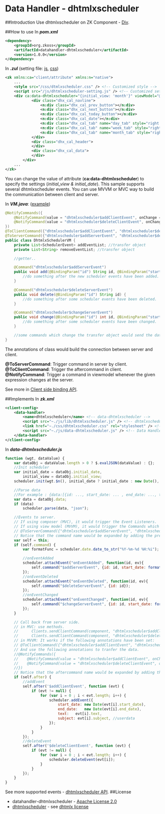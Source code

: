 # Data Handler - dhtmlxscheduler

##Introduction
Use dhtmlxscheduler on ZK Component -  [Div](http://books.zkoss.org/wiki/ZK_Component_Reference/Containers/Div).

##How to use
In ***pom.xml***
```xml
<dependency>
    <groupId>org.zkoss</groupId>
    <artifactId>datahandler-dhtmlxscheduler</artifactId>
    <version>1.0.0</version>
</dependency>
```

In ***.zul*** (setting file: [js](https://github.com/DevChu/zk8-datahandler-demo/blob/master/src/main/webapp/js/dhtmlxscheduler-setting.js), [css](https://github.com/DevChu/zk8-datahandler-demo/blob/master/src/main/webapp/css/dtmlxscheduler.css))
```xml
<zk xmlns:ca="client/attribute" xmlns:n="native">
    ...
    <style src="/css/dtmlxscheduler.css" /> <!-- Customized style -->
    <script src="/js/dhtmlxscheduler-setting.js" /> <!-- Customized setting -->
    <div ca:data-dhtmlxscheduler="{initial_view: 'month'}" viewModel="@id('vm') @init('org.zkoss.VM')">
            <div class="dhx_cal_navline">
                <n:div class="dhx_cal_prev_button"></n:div>
                <n:div class="dhx_cal_next_button"></n:div>
                <n:div class="dhx_cal_today_button"></n:div>
                <n:div class="dhx_cal_date"></n:div>
                <n:div class="dhx_cal_tab" name="day_tab" style="right:204px;"></n:div>
                <n:div class="dhx_cal_tab" name="week_tab" style="right:140px;"></n:div>
                <n:div class="dhx_cal_tab" name="month_tab" style="right:76px;"></n:div>
            </div>
            <div class="dhx_cal_header">
            </div>
            <div class="dhx_cal_data">
            </div>
        </div>
    ...
</zk>
```
You can change the value of attribute (**ca:data-dhtmlxscheduler**) to specify the settings (*initial_view & initial_date*).
This sample supports several dhtmlxscheduler events. You can use MVVM or MVC way to build the communication between client and server.

In ***VM.java***: ([example](https://github.com/DevChu/zk8-datahandler-demo/blob/master/src/main/java/org/zkoss/zkdatahandlerdemo/DhtmlxSchedulerVM.java))

```java
@NotifyCommands({
    @NotifyCommand(value = "dhtmlxscheduler$addClientEvent", onChange = "_vm_.addEventList"),
    @NotifyCommand(value = "dhtmlxscheduler$deleteClientEvent", onChange = "_vm_.removeEventList")
})
@ToClientCommand({"dhtmlxscheduler$addClientEvent", "dhtmlxscheduler$deleteClientEvent"})
@ToServerCommand({"dhtmlxscheduler$addServerEvent", "dhtmlxscheduler$deleteServerEvent", "dhtmlxscheduler$changeServerEvent"})
public class DhtmlxSchedulerVM {
    private List<SchedulerEvent> addEventList; //transfer object
    private List<String> removeEventList; //transfer object

    //getter..

    @Command("dhtmlxscheduler$addServerEvent")
    public void add(@BindingParam("id") String id, @BindingParam("start_date") String start_date, @BindingParam("end_date") String end_date, @BindingParam("subject") String subject, @BindingParam("text") String text) {
        //do something after the new scheduler events have been added.
    }

    @Command("dhtmlxscheduler$deleteServerEvent")
    public void delete(@BindingParam("id") String id) {
        //do something after some scheduler events have been deleted.
    }

    @Command("dhtmlxscheduler$changeServerEvent")
    public void change(@BindingParam("id") int id, @BindingParam("start_date") String start_date, @BindingParam("end_date") String end_date, @BindingParam("subject") String subject, @BindingParam("text") String text) {
        //do something after some scheduler events have been changed.
    }

    //some commands which change the transfer object would send the data to client.
}
```
The annotations of class would build the connection between server and client.

**@ToServerCommand**: Trigger command in server by client.  
**@ToClientCommand**: Trigger the aftercommand in client.  
**@NotifyCommand**: Trigger a command in viewmodel whenever the given expression changes at the server.

See more in [Client side binding API](http://books.zkoss.org/zk-mvvm-book/8.0/data_binding/client_binding_api.html).

##Implements
In ***zk.xml***
```xml
<client-config>
	<data-handler>
		<name>dhtmlxscheduler</name> <!-- data-dhtmlxscheduler -->
		<script src="~./js/lib/dhtmlxscheduler.js" /> <!-- dhtmlxscheduler Library -->
        <link href="~./css/dhtmlxscheduler.css" rel="stylesheet" /> <!-- dhtmlxscheduler css -->
		<script src="~./js/data-dhtmlxscheduler.js" /> <!-- Data Handler Script -->
	</data-handler>
</client-config>
```
In ***data-dhtmlxscheduler.js***

```javascript
function (wgt, dataValue) {
	var dataObj = dataValue.length > 0 ? $.evalJSON(dataValue) : {};
	//Init scheduler
	var initial_date = dataObj.initial_date,
		initial_view = dataObj.initial_view;
	scheduler.init(wgt.$n(), initial_date ? initial_date : new Date(), initial_view ? initial_view : "week");

	//Parse data
	//For example : {data:[{id: ..., start_date: ... , end_date: ..., text: ..., ... }, ... ]}
	var data = dataObj.data;
	if (data)
		scheduler.parse(data, "json");

	//Events to server.
	// If using composer (MVC), it would trigger the Event Listeners.
	// If using view model (MVVM), it would trigger the Commands which have been indicated by the following annotations:
	// @ToServerCommand({"dhtmlxscheduler$addServerEvent", "dhtmlxscheduler$deleteServerEvent", "dhtmlxscheduler$changeServerEvent"})
	// Notice that the command name would be expanded by adding the prefix "dhtmlxscheduler" automatically.
	var self = this;
	if (self.command) {
		var formatFunc = scheduler.date.date_to_str("%Y-%m-%d %H:%i");

		//onEventAdded
		scheduler.attachEvent("onEventAdded", function(id, ev){
       		self.command("$addServerEvent", {id: id, start_date: formatFunc(ev.start_date), end_date: formatFunc(ev.end_date), subject: ev.subject, text: ev.text});
        });
        //onEventDeleted
		scheduler.attachEvent("onEventDeleted", function(id, ev){
       		self.command("$deleteServerEvent", {id: id});
        });
        //onEventChanged
        scheduler.attachEvent("onEventChanged", function(id, ev){
			self.command("$changeServerEvent", {id: id, start_date: formatFunc(ev.start_date), end_date: formatFunc(ev.end_date), subject: ev.subject, text: ev.text});
        });
	}

	// Call back from server side.
	// in MVC: use methods.
	// 		Clients.sendClientCommand(component, "dhtmlxscheduler$addClientEvent", data);
	//		Clients.sendClientCommand(component, "dhtmlxscheduler$deleteClientEvent", data);
	// in MVVM: It works if the following annotations have been set:
	// @ToClientCommand({"dhtmlxscheduler$addClientEvent", "dhtmlxscheduler$deleteClientEvent"})
	// And use the following annotations to tranfer the data.
	//@NotifyCommands({
	//    @NotifyCommand(value = "dhtmlxscheduler$addClientEvent", onChange = "_vm_.addEventList"),
	//    @NotifyCommand(value = "dhtmlxscheduler$deleteClientEvent", onChange = "_vm_.removeEventList")
	//})
	// Notice that the aftercommand name would be expanded by adding the prefix "dhtmlxscheduler" automatically.
	if (self.after) {
		//addEvent
		self.after('$addClientEvent', function (evt) {
			if (evt != null) {
				for (var i = 0 ; i < evt.length; i++) {
					scheduler.addEvent({
						start_date: new Date(evt[i].start_date),
						end_date:   new Date(evt[i].end_date),
						text:   evt[i].text,
						subject: evt[i].subject, //userdata
					});
				}
			}
		});
		//deleteEvent
		self.after('$deleteClientEvent', function (evt) {
			if (evt != null) {
				for (var i = 0 ; i < evt.length; i++) {
					scheduler.deleteEvent(evt[i]);
				}
			}
		});
    }
}
```
See more supported events - [dhtmlxscheduler API](http://docs.dhtmlx.com/scheduler/api__refs__scheduler.html).
##License
* datahandler-dhtmlxscheduler - [Apache License 2.0](http://www.apache.org/licenses/LICENSE-2.0)
* [dhtmlxscheduler](http://igorescobar.github.io/jQuery-Mask-Plugin/) - see [dhtmlx license](http://dhtmlx.com/docs/products/licenses.shtml)

